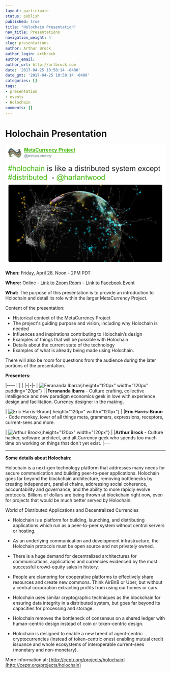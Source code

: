 ```yaml
---
layout: participate
status: publish
published: true
title: "Holochain Presentation"
nav_title: Presentations
navigation_weight: 4
slug: presentations
author: Arthur Brock
author_login: artbrock
author_email:
author_url: http://artbrock.com
date: '2017-04-25 10:58:14 -0400'
date_gmt: '2017-04-25 10:58:14 -0400'
categories: []
tags:
- presentation
- events
- Holochain
comments: []
---
```

# Holochain Presentation
<img class="fit responsive" src="/images/distributed-except-distributed.png">

**When:** Friday, April 28. Noon - 2PM PDT

**Where:** Online - [Link to Zoom Room](https://zoom.us/j/2094718416) - [Link to Facebook Event](https://www.facebook.com/events/1883517225263014/)

**What:** The purpose of this presentation is to provide an introduction to Holochain and detail its role within the larger MetaCurrency Project.

Content of the presentation:
- Historical context of the MetaCurrency Project
- The project's guiding purpose and vision, including why Holochain is needed
- Influences and inspirations contributing to Holochain’s design
- Examples of things that will be possible with Holochain
- Details about the current state of the technology
- Examples of what is already being made using Holochain.

There will also be room for questions from the audience during the later portions of the presentation.

**Presenters:**  

|----
| | |
|-|-|-
| ![Ferananda Ibarra](https://2.gravatar.com/avatar/5c6837364bbd336134a9922739365b6e?s=180&r=g){:height="120px" width="120px" padding="20px"} |  |**Ferananda Ibarra** - Culture crafting, collective intelligence and new paradigm economics geek in love with experience design and facilitation. Currency designer in the making.

| ![Eric Harris-Braun](https://0.gravatar.com/avatar/944fd287e806faa3cf79519f6242c07d?s=180&r=g){:height="120px" width="120px"} |  |**Eric Harris-Braun** - Code monkey, lover of all things meta, grammars, expressions, receptors, current-sees and more.  

| ![Arthur Brock](https://1.gravatar.com/avatar/428b76e441cff57668fbbc2d9d20a38f?s=180&r=g){:height="120px" width="120px"} |  |**Arthur Brock** - Culture hacker, software architect, and alt.Currency geek who spends too much time on working on things that don't yet exist.
|---  

  ***  

  **Some details about Holochain:**

Holochain is a next-gen technology platform that addresses many needs for secure communication and building peer-to-peer applications. Holochain goes far beyond the blockchain architecture, removing bottlenecks by creating independent, parallel chains, addressing social coherence, accountability and governance, and the ability to more rapidly evolve protocols. Billions of dollars are being thrown at blockchain right now, even for projects that would be much better served by Holochain.

World of Distributed Applications and Decentralized Currencies

- Holochain is a platform for building, launching, and distributing applications which run as a peer-to-peer system without central servers or hosting.

- As an underlying communication and development infrastructure, the Holochain protocols must be open source and not privately owned.

- There is a huge demand for decentralized architectures for communications, applications and currencies evidenced by the most successful crowd-equity sales in history.

- People are clamoring for cooperative platforms to effectively share resources and create new commons. Think AirBnB or Uber, but without a central corporation extracting profits from using our homes or cars.

- Holochain uses similar cryptographic techniques as the blockchain for ensuring data integrity in a distributed system, but goes far beyond its capacities for processing and storage.

- Holochain removes the bottleneck of consensus on a shared ledger with human-centric design instead of coin or token-centric design.

- Holochain is designed to enable a new breed of agent-centric cryptocurrencies (instead of token-centric ones) enabling mutual credit issuance and whole ecosystems of interoperable current-sees (monetary and non-monetary).

More information at: [http://ceptr.org/projects/holochain](http://ceptr.org/projects/holochain)
